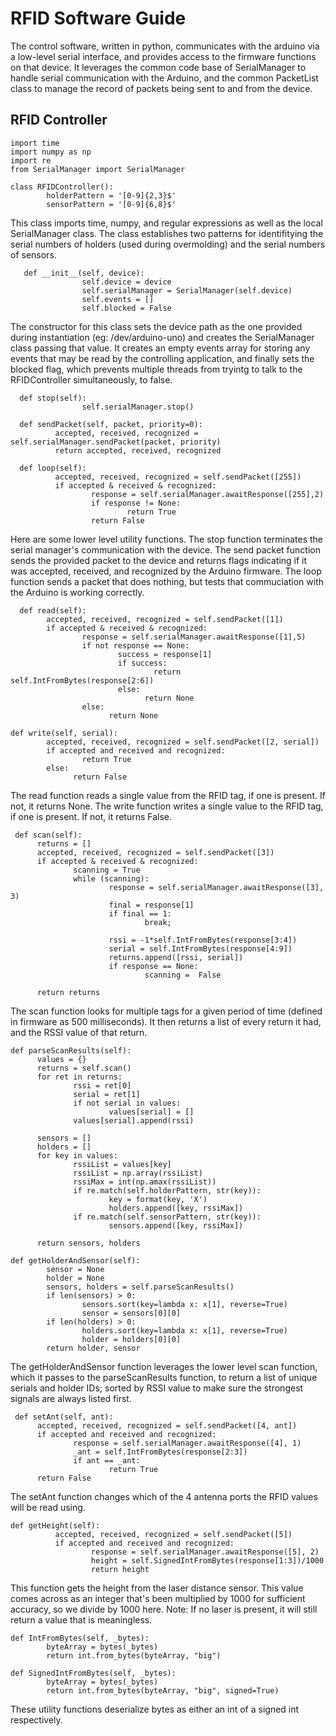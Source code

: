 # RFID Software Guide #
The control software, written in python, communicates with the arduino via a low-level serial interface, and provides access to the firmware functions on that device. It leverages the common code base of SerialManager to handle serial communication with the Arduino, and the common PacketList class to manage the record of packets being sent to and from the device. 

## RFID Controller ##
```python3 
import time
import numpy as np
import re
from SerialManager import SerialManager

class RFIDController():
        holderPattern = '[0-9]{2,3}$'
        sensorPattern = '[0-9]{6,8}$'

```

This class imports time, numpy, and regular expressions as well as the local SerialManager class. The class establishes two patterns for identifitying the serial numbers of holders (used during overmolding) and the serial numbers of sensors. 

```python3
   def __init__(self, device):
                self.device = device
                self.serialManager = SerialManager(self.device)
                self.events = []
                self.blocked = False
```

The constructor for this class sets the device path as the one provided during instantiation (eg: /dev/arduino-uno) and creates the SerialManager class passing that value. It creates an empty events array for storing any events that may be read by the controlling application, and finally sets the blocked flag, which prevents multiple threads from tryintg to talk to the RFIDController simultaneously, to false. 

```python3
  def stop(self):
                self.serialManager.stop()

  def sendPacket(self, packet, priority=0):
          accepted, received, recognized = self.serialManager.sendPacket(packet, priority)
          return accepted, received, recognized

  def loop(self):
          accepted, received, recognized = self.sendPacket([255])
          if accepted & received & recognized:
                  response = self.serialManager.awaitResponse([255],2)
                  if response != None:
                          return True
                  return False

```
Here are some lower level utility functions. The stop function terminates the serial manager's communication with the device. The send packet function sends the provided packet to the device and returns flags indicating if it was accepted, received, and recognized by the Arduino firmware. The loop function sends a packet that does nothing, but tests that commuciation with the Arduino is working correctly. 

```python3 
  def read(self):
        accepted, received, recognized = self.sendPacket([1])
        if accepted & received & recognized:
                response = self.serialManager.awaitResponse([1],5)
                if not response == None:
                        success = response[1]
                        if success:
                                return self.IntFromBytes(response[2:6])
                        else:
                              return None
                else:
                      return None

def write(self, serial):
        accepted, received, recognized = self.sendPacket([2, serial])
        if accepted and received and recognized:
                return True
        else:
              return False
```
The read function reads a single value from the RFID tag, if one is present. If not, it returns None. The write function writes a single value to the RFID tag, if one is present. If not, it returns False. 

```python3
 def scan(self):
      returns = []
      accepted, received, recognized = self.sendPacket([3])
      if accepted & received & recognized:
              scanning = True
              while (scanning):
                      response = self.serialManager.awaitResponse([3], 3)
                      final = response[1]
                      if final == 1:
                              break;

                      rssi = -1*self.IntFromBytes(response[3:4])
                      serial = self.IntFromBytes(response[4:9])
                      returns.append([rssi, serial])
                      if response == None:
                              scanning =  False

      return returns
```

The scan function looks for multiple tags for a given period of time (defined in firmware as 500 milliseconds). It then returns a list of every return it had, and the RSSI value of that return. 

```python3
def parseScanResults(self):
      values = {}
      returns = self.scan()
      for ret in returns:
              rssi = ret[0]
              serial = ret[1]
              if not serial in values:
                      values[serial] = []
              values[serial].append(rssi)

      sensors = []
      holders = []
      for key in values:
              rssiList = values[key]
              rssiList = np.array(rssiList)
              rssiMax = int(np.amax(rssiList))
              if re.match(self.holderPattern, str(key)):
                      key = format(key, 'X')
                      holders.append([key, rssiMax])
              if re.match(self.sensorPattern, str(key)):
                      sensors.append([key, rssiMax])

      return sensors, holders

def getHolderAndSensor(self):
        sensor = None
        holder = None
        sensors, holders = self.parseScanResults()
        if len(sensors) > 0:
                sensors.sort(key=lambda x: x[1], reverse=True)
                sensor = sensors[0][0]
        if len(holders) > 0:
                holders.sort(key=lambda x: x[1], reverse=True)
                holder = holders[0][0]
        return holder, sensor

```

The getHolderAndSensor function leverages the lower level scan function, which it passes to the parseScanResults function, to return a list of unique serials and holder IDs; sorted by RSSI value to make sure the strongest signals are always listed first. 

```python3
 def setAnt(self, ant):
      accepted, received, recognized = self.sendPacket([4, ant])
      if accepted and received and recognized:
              response = self.serialManager.awaitResponse([4], 1)
              _ant = self.IntFromBytes(response[2:3])
              if ant == _ant:
                      return True
      return False
```

The setAnt function changes which of the 4 antenna ports the RFID values will be read using. 

```python3 
def getHeight(self):
          accepted, received, recognized = self.sendPacket([5])
          if accepted and received and recognized:
                  response = self.serialManager.awaitResponse([5], 2)
                  height = self.SignedIntFromBytes(response[1:3])/1000
                  return height
```
This function gets the height from the laser distance sensor. This value comes across as an integer that's been multiplied by 1000 for sufficient accuracy, so we divide by 1000 here. 
Note: If no laser is present, it will still return a value that is meaningless. 

```python3
def IntFromBytes(self, _bytes):
        byteArray = bytes(_bytes)
        return int.from_bytes(byteArray, "big")

def SignedIntFromBytes(self, _bytes):
        byteArray = bytes(_bytes)
        return int.from_bytes(byteArray, "big", signed=True)
```
These utility functions deserialize bytes as either an int of a signed int respectively. 

